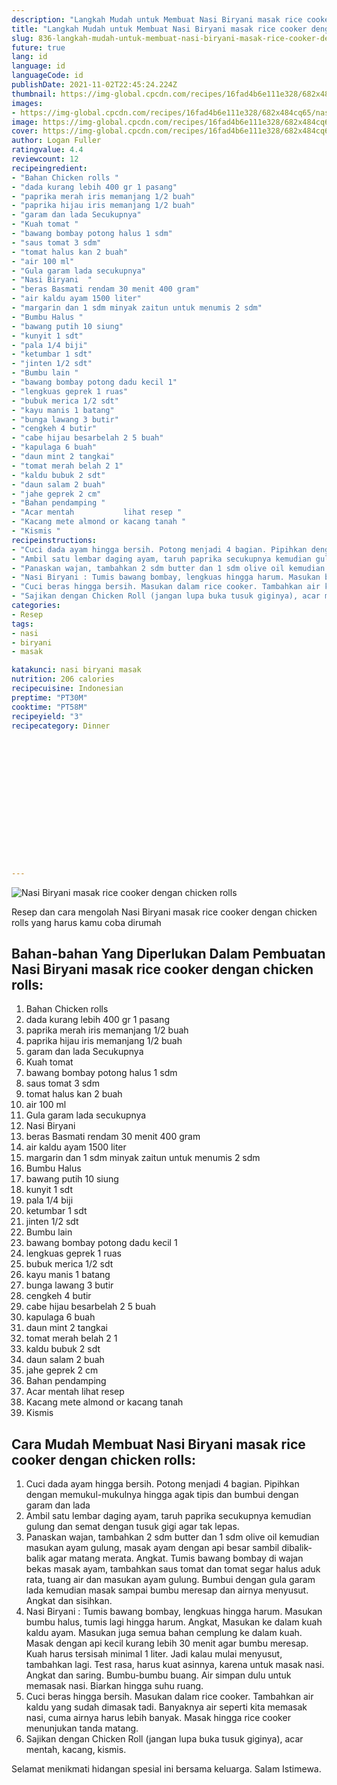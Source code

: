 ```yaml
---
description: "Langkah Mudah untuk Membuat Nasi Biryani masak rice cooker dengan chicken rolls Anti Gagal"
title: "Langkah Mudah untuk Membuat Nasi Biryani masak rice cooker dengan chicken rolls Anti Gagal"
slug: 836-langkah-mudah-untuk-membuat-nasi-biryani-masak-rice-cooker-dengan-chicken-rolls-anti-gagal
future: true
lang: id
language: id
languageCode: id
publishDate: 2021-11-02T22:45:24.224Z 
thumbnail: https://img-global.cpcdn.com/recipes/16fad4b6e111e328/682x484cq65/nasi-biryani-masak-rice-cooker-dengan-chicken-rolls-foto-resep-utama.webp
images:
- https://img-global.cpcdn.com/recipes/16fad4b6e111e328/682x484cq65/nasi-biryani-masak-rice-cooker-dengan-chicken-rolls-foto-resep-utama.webp
image: https://img-global.cpcdn.com/recipes/16fad4b6e111e328/682x484cq65/nasi-biryani-masak-rice-cooker-dengan-chicken-rolls-foto-resep-utama.webp
cover: https://img-global.cpcdn.com/recipes/16fad4b6e111e328/682x484cq65/nasi-biryani-masak-rice-cooker-dengan-chicken-rolls-foto-resep-utama.webp
author: Logan Fuller
ratingvalue: 4.4
reviewcount: 12
recipeingredient:
- "Bahan Chicken rolls "
- "dada kurang lebih 400 gr 1 pasang"
- "paprika merah iris memanjang 1/2 buah"
- "paprika hijau iris memanjang 1/2 buah"
- "garam dan lada Secukupnya"
- "Kuah tomat "
- "bawang bombay potong halus 1 sdm"
- "saus tomat 3 sdm"
- "tomat halus kan 2 buah"
- "air 100 ml"
- "Gula garam lada secukupnya"
- "Nasi Biryani  "
- "beras Basmati rendam 30 menit 400 gram"
- "air kaldu ayam 1500 liter"
- "margarin dan 1 sdm minyak zaitun untuk menumis 2 sdm"
- "Bumbu Halus "
- "bawang putih 10 siung"
- "kunyit 1 sdt"
- "pala 1/4 biji"
- "ketumbar 1 sdt"
- "jinten 1/2 sdt"
- "Bumbu lain "
- "bawang bombay potong dadu kecil 1"
- "lengkuas geprek 1 ruas"
- "bubuk merica 1/2 sdt"
- "kayu manis 1 batang"
- "bunga lawang 3 butir"
- "cengkeh 4 butir"
- "cabe hijau besarbelah 2 5 buah"
- "kapulaga 6 buah"
- "daun mint 2 tangkai"
- "tomat merah belah 2 1"
- "kaldu bubuk 2 sdt"
- "daun salam 2 buah"
- "jahe geprek 2 cm"
- "Bahan pendamping "
- "Acar mentah           lihat resep "
- "Kacang mete almond or kacang tanah "
- "Kismis "
recipeinstructions:
- "Cuci dada ayam hingga bersih. Potong menjadi 4 bagian. Pipihkan dengan memukul-mukulnya hingga agak tipis dan bumbui dengan garam dan lada"
- "Ambil satu lembar daging ayam, taruh paprika secukupnya kemudian gulung dan semat dengan tusuk gigi agar tak lepas."
- "Panaskan wajan, tambahkan 2 sdm butter dan 1 sdm olive oil kemudian masukan ayam gulung, masak ayam dengan api besar sambil dibalik-balik agar matang merata. Angkat. Tumis bawang bombay di wajan bekas masak ayam, tambahkan saus tomat dan tomat segar halus aduk rata, tuang air dan masukan ayam gulung. Bumbui dengan gula garam lada kemudian masak sampai bumbu meresap dan airnya menyusut. Angkat dan sisihkan."
- "Nasi Biryani : Tumis bawang bombay, lengkuas hingga harum. Masukan bumbu halus, tumis lagi hingga harum. Angkat, Masukan ke dalam kuah kaldu ayam. Masukan juga semua bahan cemplung ke dalam kuah. Masak dengan api kecil kurang lebih 30 menit agar bumbu meresap. Kuah harus tersisah minimal 1 liter. Jadi kalau mulai menyusut, tambahkan lagi. Test rasa, harus kuat asinnya, karena untuk masak nasi. Angkat dan saring. Bumbu-bumbu buang. Air simpan dulu untuk memasak nasi. Biarkan hingga suhu ruang."
- "Cuci beras hingga bersih. Masukan dalam rice cooker. Tambahkan air kaldu yang sudah dimasak tadi. Banyaknya air seperti kita memasak nasi, cuma airnya harus lebih banyak. Masak hingga rice cooker menunjukan tanda matang."
- "Sajikan dengan Chicken Roll (jangan lupa buka tusuk giginya), acar mentah, kacang, kismis."
categories:
- Resep
tags:
- nasi
- biryani
- masak

katakunci: nasi biryani masak 
nutrition: 206 calories
recipecuisine: Indonesian
preptime: "PT30M"
cooktime: "PT58M"
recipeyield: "3"
recipecategory: Dinner


     
    
    
    
    
    
    
    
    
    
    
      
    
---
```



![Nasi Biryani masak rice cooker dengan chicken rolls](https://img-global.cpcdn.com/recipes/16fad4b6e111e328/682x484cq65/nasi-biryani-masak-rice-cooker-dengan-chicken-rolls-foto-resep-utama.webp)

Resep dan cara mengolah  Nasi Biryani masak rice cooker dengan chicken rolls yang harus kamu coba dirumah

<!--inarticleads1-->

## Bahan-bahan Yang Diperlukan Dalam Pembuatan Nasi Biryani masak rice cooker dengan chicken rolls:

1. Bahan Chicken rolls 
1. dada kurang lebih 400 gr 1 pasang
1. paprika merah iris memanjang 1/2 buah
1. paprika hijau iris memanjang 1/2 buah
1. garam dan lada Secukupnya
1. Kuah tomat 
1. bawang bombay potong halus 1 sdm
1. saus tomat 3 sdm
1. tomat halus kan 2 buah
1. air 100 ml
1. Gula garam lada secukupnya
1. Nasi Biryani  
1. beras Basmati rendam 30 menit 400 gram
1. air kaldu ayam 1500 liter
1. margarin dan 1 sdm minyak zaitun untuk menumis 2 sdm
1. Bumbu Halus 
1. bawang putih 10 siung
1. kunyit 1 sdt
1. pala 1/4 biji
1. ketumbar 1 sdt
1. jinten 1/2 sdt
1. Bumbu lain 
1. bawang bombay potong dadu kecil 1
1. lengkuas geprek 1 ruas
1. bubuk merica 1/2 sdt
1. kayu manis 1 batang
1. bunga lawang 3 butir
1. cengkeh 4 butir
1. cabe hijau besarbelah 2 5 buah
1. kapulaga 6 buah
1. daun mint 2 tangkai
1. tomat merah belah 2 1
1. kaldu bubuk 2 sdt
1. daun salam 2 buah
1. jahe geprek 2 cm
1. Bahan pendamping 
1. Acar mentah           lihat resep 
1. Kacang mete almond or kacang tanah 
1. Kismis 



<!--inarticleads2-->

## Cara Mudah Membuat Nasi Biryani masak rice cooker dengan chicken rolls:

1. Cuci dada ayam hingga bersih. Potong menjadi 4 bagian. Pipihkan dengan memukul-mukulnya hingga agak tipis dan bumbui dengan garam dan lada
1. Ambil satu lembar daging ayam, taruh paprika secukupnya kemudian gulung dan semat dengan tusuk gigi agar tak lepas.
1. Panaskan wajan, tambahkan 2 sdm butter dan 1 sdm olive oil kemudian masukan ayam gulung, masak ayam dengan api besar sambil dibalik-balik agar matang merata. Angkat. Tumis bawang bombay di wajan bekas masak ayam, tambahkan saus tomat dan tomat segar halus aduk rata, tuang air dan masukan ayam gulung. Bumbui dengan gula garam lada kemudian masak sampai bumbu meresap dan airnya menyusut. Angkat dan sisihkan.
1. Nasi Biryani : Tumis bawang bombay, lengkuas hingga harum. Masukan bumbu halus, tumis lagi hingga harum. Angkat, Masukan ke dalam kuah kaldu ayam. Masukan juga semua bahan cemplung ke dalam kuah. Masak dengan api kecil kurang lebih 30 menit agar bumbu meresap. Kuah harus tersisah minimal 1 liter. Jadi kalau mulai menyusut, tambahkan lagi. Test rasa, harus kuat asinnya, karena untuk masak nasi. Angkat dan saring. Bumbu-bumbu buang. Air simpan dulu untuk memasak nasi. Biarkan hingga suhu ruang.
1. Cuci beras hingga bersih. Masukan dalam rice cooker. Tambahkan air kaldu yang sudah dimasak tadi. Banyaknya air seperti kita memasak nasi, cuma airnya harus lebih banyak. Masak hingga rice cooker menunjukan tanda matang.
1. Sajikan dengan Chicken Roll (jangan lupa buka tusuk giginya), acar mentah, kacang, kismis.




Selamat menikmati hidangan spesial ini bersama keluarga. Salam Istimewa.
